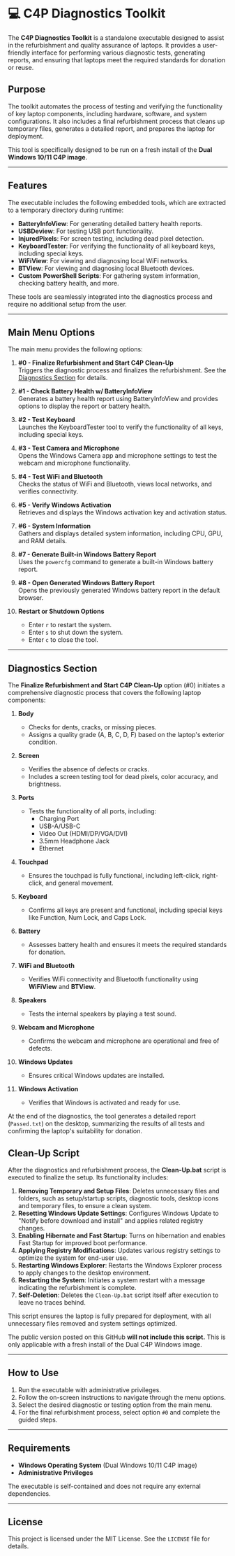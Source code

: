 # 💻 C4P Diagnostics Toolkit

The **C4P Diagnostics Toolkit** is a standalone executable designed to assist in the refurbishment and quality assurance of laptops. It provides a user-friendly interface for performing various diagnostic tests, generating reports, and ensuring that laptops meet the required standards for donation or reuse.

## Purpose

The toolkit automates the process of testing and verifying the functionality of key laptop components, including hardware, software, and system configurations. It also includes a final refurbishment process that cleans up temporary files, generates a detailed report, and prepares the laptop for deployment.

This tool is specifically designed to be run on a fresh install of the **Dual Windows 10/11 C4P image**.

---

## Features

The executable includes the following embedded tools, which are extracted to a temporary directory during runtime:

- **BatteryInfoView**: For generating detailed battery health reports.
- **USBDeview**: For testing USB port functionality.
- **InjuredPixels**: For screen testing, including dead pixel detection.
- **KeyboardTester**: For verifying the functionality of all keyboard keys, including special keys.
- **WiFiView**: For viewing and diagnosing local WiFi networks.
- **BTView**: For viewing and diagnosing local Bluetooth devices.
- **Custom PowerShell Scripts**: For gathering system information, checking battery health, and more.

These tools are seamlessly integrated into the diagnostics process and require no additional setup from the user.

---

## Main Menu Options

The main menu provides the following options:

1. **#0 - Finalize Refurbishment and Start C4P Clean-Up**  
   Triggers the diagnostic process and finalizes the refurbishment. See the [Diagnostics Section](#diagnostics-section) for details.

2. **#1 - Check Battery Health w/ BatteryInfoView**  
   Generates a battery health report using BatteryInfoView and provides options to display the report or battery health.

3. **#2 - Test Keyboard**  
   Launches the KeyboardTester tool to verify the functionality of all keys, including special keys.

4. **#3 - Test Camera and Microphone**  
   Opens the Windows Camera app and microphone settings to test the webcam and microphone functionality.

5. **#4 - Test WiFi and Bluetooth**  
   Checks the status of WiFi and Bluetooth, views local networks, and verifies connectivity.

6. **#5 - Verify Windows Activation**  
   Retrieves and displays the Windows activation key and activation status.

7. **#6 - System Information**  
   Gathers and displays detailed system information, including CPU, GPU, and RAM details.

8. **#7 - Generate Built-in Windows Battery Report**  
   Uses the `powercfg` command to generate a built-in Windows battery report.

9. **#8 - Open Generated Windows Battery Report**  
   Opens the previously generated Windows battery report in the default browser.

10. **Restart or Shutdown Options**  
    - Enter `r` to restart the system.  
    - Enter `s` to shut down the system.  
    - Enter `c` to close the tool.

---

## Diagnostics Section

The **Finalize Refurbishment and Start C4P Clean-Up** option (#0) initiates a comprehensive diagnostic process that covers the following laptop components:

1. **Body**  
   - Checks for dents, cracks, or missing pieces.  
   - Assigns a quality grade (A, B, C, D, F) based on the laptop's exterior condition.

2. **Screen**  
   - Verifies the absence of defects or cracks.  
   - Includes a screen testing tool for dead pixels, color accuracy, and brightness.

3. **Ports**  
   - Tests the functionality of all ports, including:  
     - Charging Port  
     - USB-A/USB-C  
     - Video Out (HDMI/DP/VGA/DVI)  
     - 3.5mm Headphone Jack  
     - Ethernet

4. **Touchpad**  
   - Ensures the touchpad is fully functional, including left-click, right-click, and general movement.

5. **Keyboard**  
   - Confirms all keys are present and functional, including special keys like Function, Num Lock, and Caps Lock.

6. **Battery**  
   - Assesses battery health and ensures it meets the required standards for donation.

7. **WiFi and Bluetooth**  
   - Verifies WiFi connectivity and Bluetooth functionality using **WiFiView** and **BTView**.

8. **Speakers**  
   - Tests the internal speakers by playing a test sound.

9. **Webcam and Microphone**  
   - Confirms the webcam and microphone are operational and free of defects.

10. **Windows Updates**  
    - Ensures critical Windows updates are installed.

11. **Windows Activation**  
    - Verifies that Windows is activated and ready for use.

At the end of the diagnostics, the tool generates a detailed report (`Passed.txt`) on the desktop, summarizing the results of all tests and confirming the laptop's suitability for donation.

## Clean-Up Script

After the diagnostics and refurbishment process, the **Clean-Up.bat** script is executed to finalize the setup. Its functionality includes:

1. **Removing Temporary and Setup Files**: Deletes unnecessary files and folders, such as setup/startup scripts, diagnostic tools, desktop icons and temporary files, to ensure a clean system.
2. **Resetting Windows Update Settings**: Configures Windows Update to "Notify before download and install" and applies related registry changes.
3. **Enabling Hibernate and Fast Startup**: Turns on hibernation and enables Fast Startup for improved boot performance.
4. **Applying Registry Modifications**: Updates various registry settings to optimize the system for end-user use.
5. **Restarting Windows Explorer**: Restarts the Windows Explorer process to apply changes to the desktop environment.
6. **Restarting the System**: Initiates a system restart with a message indicating the refurbishment is complete.
7. **Self-Deletion**: Deletes the `Clean-Up.bat` script itself after execution to leave no traces behind.

This script ensures the laptop is fully prepared for deployment, with all unnecessary files removed and system settings optimized.

The public version posted on this GitHub **will not include this script.** This is only applicable with a fresh install of the Dual C4P Windows image.

---

## How to Use

1. Run the executable with administrative privileges.  
2. Follow the on-screen instructions to navigate through the menu options.  
3. Select the desired diagnostic or testing option from the main menu.  
4. For the final refurbishment process, select option `#0` and complete the guided steps.

---

## Requirements

- **Windows Operating System** (Dual Windows 10/11 C4P image)  
- **Administrative Privileges**  

The executable is self-contained and does not require any external dependencies.

---

## License

This project is licensed under the MIT License. See the `LICENSE` file for details.

